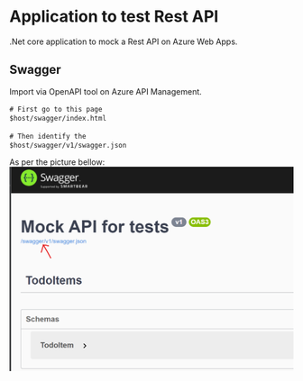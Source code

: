 # Application to test Rest API

.Net core application to mock a Rest API on Azure Web Apps.

## Swagger 

Import via OpenAPI tool on Azure API Management.

```
# First go to this page
$host/swagger/index.html

# Then identify the 
$host/swagger/v1/swagger.json
```
As per the picture bellow:
![](media/swagger-version-01.png)
